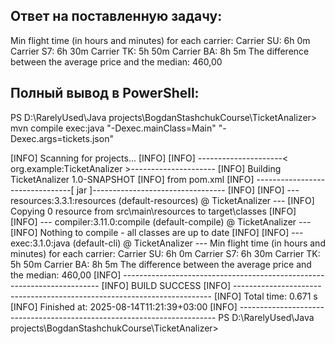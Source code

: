 ## Ответ на поставленную задачу: 
Min flight time (in hours and minutes) for each carrier:
Carrier SU: 6h 0m
Carrier S7: 6h 30m
Carrier TK: 5h 50m
Carrier BA: 8h 5m
The difference between the average price and the median: 460,00

## Полный вывод в PowerShell:
PS D:\RarelyUsed\Java projects\BogdanStashchukCourse\TicketAnalizer>  mvn compile exec:java "-Dexec.mainClass=Main" "-Dexec.args=tickets.json"
>>
[INFO] Scanning for projects...
[INFO]
[INFO] ---------------------< org.example:TicketAnalizer >---------------------
[INFO] Building TicketAnalizer 1.0-SNAPSHOT
[INFO]   from pom.xml
[INFO] --------------------------------[ jar ]---------------------------------
[INFO]
[INFO] --- resources:3.3.1:resources (default-resources) @ TicketAnalizer ---
[INFO] Copying 0 resource from src\main\resources to target\classes
[INFO]
[INFO] --- compiler:3.11.0:compile (default-compile) @ TicketAnalizer ---
[INFO] Nothing to compile - all classes are up to date
[INFO]
[INFO] --- exec:3.1.0:java (default-cli) @ TicketAnalizer ---
Min flight time (in hours and minutes) for each carrier:
Carrier SU: 6h 0m
Carrier S7: 6h 30m
Carrier TK: 5h 50m
Carrier BA: 8h 5m
The difference between the average price and the median: 460,00
[INFO] ------------------------------------------------------------------------
[INFO] BUILD SUCCESS
[INFO] ------------------------------------------------------------------------
[INFO] Total time:  0.671 s
[INFO] Finished at: 2025-08-14T11:21:39+03:00
[INFO] ------------------------------------------------------------------------
PS D:\RarelyUsed\Java projects\BogdanStashchukCourse\TicketAnalizer>
